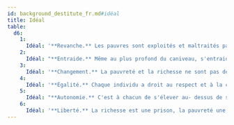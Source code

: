 ```yaml
---
id: background_destitute_fr.md#idéal
title: Idéal
table:
  d6:
    1:
      Idéal: '**Revanche.** Les pauvres sont exploités et maltraités par les plus riches. Je compte bien leur retourner la pareille.'
    2:
      Idéal: "**Entraide.** Même au plus profond du caniveau, s'entraider est la meilleure manière de survivre."
    3:
      Idéal: '**Changement.** La pauvreté et la richesse ne sont pas des états permanents, et le balancier est toujours en mouvement.'
    4:
      Idéal: '**Égalité.** Chaque individu a droit au respect et à la compassion, quel que soit son statut social.'
    5:
      Idéal: "**Autonomie.** C'est à chacun de s'élever au- dessus de sa situation, et de faire le nécessaire pour survivre."
    6:
      Idéal: '**Liberté.** La richesse est une prison, la pauvreté une libération.'
---
```


